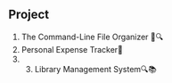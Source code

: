 ## Project

1. The Command-Line File Organizer 📁🔍
2. Personal Expense Tracker🧾
3. 3. Library Management System🔍📚
